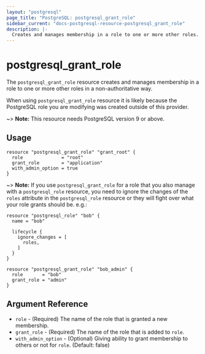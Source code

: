 ```yaml
---
layout: "postgresql"
page_title: "PostgreSQL: postgresql_grant_role"
sidebar_current: "docs-postgresql-resource-postgresql_grant_role"
description: |-
  Creates and manages membership in a role to one or more other roles.
---
```


# postgresql\_grant\_role

The ``postgresql_grant_role`` resource creates and manages membership in a role to one or more other roles in a non-authoritative way.

When using ``postgresql_grant_role`` resource it is likely because the PostgreSQL role you are modifying was created outside of this provider.

~> **Note:** This resource needs PostgreSQL version 9 or above.

## Usage

```hcl
resource "postgresql_grant_role" "grant_root" {
  role              = "root"
  grant_role        = "application"
  with_admin_option = true
}
```

~> **Note:** If you use `postgresql_grant_role` for a role that you also manage with a `postgresql_role` resource, you need to ignore the changes of the `roles` attribute in the `postgresql_role` resource or they will fight over what your role grants should be. e.g.:
```hcl
resource "postgresql_role" "bob" {
  name = "bob"

  lifecycle {
    ignore_changes = [
      roles,
    ]
  }
}

resource "postgresql_grant_role" "bob_admin" {
  role       = "bob"
  grant_role = "admin"
}
```

## Argument Reference

* `role` - (Required) The name of the role that is granted a new membership.
* `grant_role` - (Required) The name of the role that is added to `role`.
* `with_admin_option` - (Optional) Giving ability to grant membership to others or not for `role`. (Default: false)
